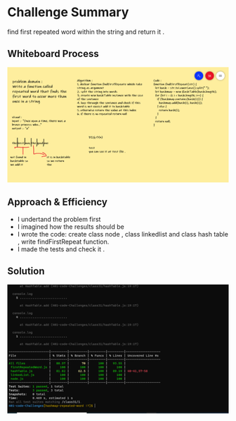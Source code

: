 

# Challenge Summary
<!-- Description of the challenge -->
 find first repeated word within the string and return it .

## Whiteboard Process
<!-- Embedded whiteboard image -->
![](whiteboard-31.PNG)

## Approach & Efficiency
<!-- What approach did you take? Why? What is the Big O space/time for this approach? -->

+ I undertand the problem first
+ I imagined how the results should be
+ I wrote the code: create class node , class linkedlist and class hash table , write findFirstRepeat function.
+ I made the tests and check it .


## Solution
<!-- Show how to run your code, and examples of it in action -->

![](result-code31.PNG)
